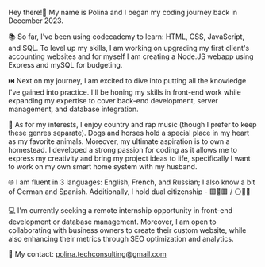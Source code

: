 Hey there!👋 My name is Polina and I began my coding journey back in December 2023.

📚 So far, I've been using codecademy to learn: HTML, CSS, JavaScript, and SQL. To level up my skills, I am working on upgrading my first client's accounting websites and for myself I am creating a Node.JS webapp using Express and mySQL for budgeting.

⏭️ Next on my journey, I am excited to dive into putting all the knowledge I've gained into practice. I'll be honing my skills in front-end work while expanding my expertise to cover back-end development, server management, and database integration. 

🤩 As for my interests, I enjoy country and rap music (though I prefer to keep these genres separate). Dogs and horses hold a special place in my heart as my favorite animals. Moreover, my ultimate aspiration is to own a homestead. 
      I developed a strong passion for coding as it allows me to express my creativity and bring my project ideas to life, specifically I want to work on my own smart home system with my husband.

🌐 I am fluent in 3 languages: English, French, and Russian; I also know a bit of German and Spanish. Additionally, I hold dual citizenship - 🟥🍁🟥 / ⚪️🔵🔴

💻 I'm currently seeking a remote internship opportunity in front-end development or database management. 
      Moreover, I am open to collaborating with business owners to create their custom website, while also enhancing their metrics through SEO optimization and analytics.

📧 My contact: polina.techconsulting@gmail.com
